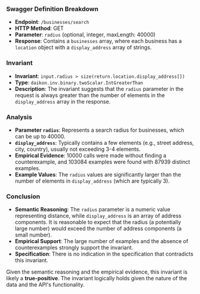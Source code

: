 ### Swagger Definition Breakdown
- **Endpoint**: `/businesses/search`
- **HTTP Method**: GET
- **Parameter**: `radius` (optional, integer, maxLength: 40000)
- **Response**: Contains a `businesses` array, where each business has a `location` object with a `display_address` array of strings.

### Invariant
- **Invariant**: `input.radius > size(return.location.display_address[])`
- **Type**: `daikon.inv.binary.twoScalar.IntGreaterThan`
- **Description**: The invariant suggests that the `radius` parameter in the request is always greater than the number of elements in the `display_address` array in the response.

### Analysis
- **Parameter `radius`**: Represents a search radius for businesses, which can be up to 40000.
- **`display_address`**: Typically contains a few elements (e.g., street address, city, country), usually not exceeding 3-4 elements.
- **Empirical Evidence**: 10000 calls were made without finding a counterexample, and 103084 examples were found with 87939 distinct examples.
- **Example Values**: The `radius` values are significantly larger than the number of elements in `display_address` (which are typically 3).

### Conclusion
- **Semantic Reasoning**: The `radius` parameter is a numeric value representing distance, while `display_address` is an array of address components. It is reasonable to expect that the radius (a potentially large number) would exceed the number of address components (a small number).
- **Empirical Support**: The large number of examples and the absence of counterexamples strongly support the invariant.
- **Specification**: There is no indication in the specification that contradicts this invariant.

Given the semantic reasoning and the empirical evidence, this invariant is likely a **true-positive**. The invariant logically holds given the nature of the data and the API's functionality.
